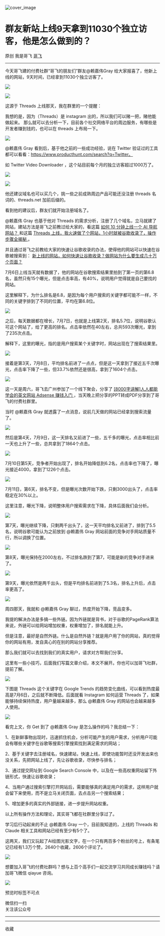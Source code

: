 ![cover_image](https://mmbiz.qpic.cn/sz_mmbiz_jpg/LBrX00GQeictmH6ZbzrmhFdgH55yNiarBAmfzg3rRqnVcHmMxhIrV3QVP25b8tfS4niak9Zg4MydIMp8etpicNnm4A/0?wx_fmt=jpeg)

#  群友新站上线9天拿到11030个独立访客，他是怎么做到的？

原创  我是哥飞  [ 哥飞 ](javascript:void\(0\);)

__ _ _ _ _

今天哥飞建的付费社群“哥飞的朋友们”群友@赖嘉伟Gray 给大家报喜了，他新上线的网站，9天时间，已经拿到11030个独立访客了。  

![](https://mmbiz.qpic.cn/sz_mmbiz_jpg/LBrX00GQeictmH6ZbzrmhFdgH55yNiarBAgB580lIHibCg2ZbtRuO77y4ic1rCdZwBS9xbHszGYP71zXicMxb0nPquA/640?wx_fmt=jpeg)

![](https://mmbiz.qpic.cn/sz_mmbiz_jpg/LBrX00GQeictmH6ZbzrmhFdgH55yNiarBAj6wq2XQiccccGKpIaPCoBNnGzG14snMsb7PxviaL6k5mQz3tzQrjNx9A/640?wx_fmt=jpeg)

这源于 Threads 上线那天，我在群里的一个提醒：  

我想的是，因为（Threads）是 instagram 出的，所以我们可以赌一把，赌他能做起来。
那么就可以去分析一下，目前各个社交网络平台的周边服务，有哪些是开发者赚到钱的，也可以在 threads 上布局一下。

![](https://mmbiz.qpic.cn/sz_mmbiz_jpg/LBrX00GQeictmH6ZbzrmhFdgH55yNiarBAaSxiaviapsW85VyC00otjKEeBhYvNicJOdftN6Iyf5WEMicM7vibrYXFwlA/640?wx_fmt=jpeg)

@赖嘉伟  Gray 看到后，基于他之前的一些成功经验，说在 Twitter
验证过的工具都可以看看：https://www.producthunt.com/search?q=Twitter。

如 Twitter Video Downloader ，这个站目前每个月的独立访客超过1000万了。

![](https://mmbiz.qpic.cn/sz_mmbiz_png/LBrX00GQeictmH6ZbzrmhFdgH55yNiarBAht7T6hgvxRB2gHJfnfEVszIfxxwib2ibxzbeCRNDOjhOZaer5hbeziauw/640?wx_fmt=png)

![](https://mmbiz.qpic.cn/sz_mmbiz_png/LBrX00GQeictmH6ZbzrmhFdgH55yNiarBAqiasDjKD1nFRQqBBYd1d2JfK2f8mP2rXQFkEj0wDpI1d2m7z8I72vmg/640?wx_fmt=png)

他还建议域名也可以买几个，挑一些之前成熟周边产品可能还没注册 threads 名词的、threads.net 加前后缀的。

看到他的建议后，群友们就开始注册域名了。  

@赖嘉伟  Gray 也基于他对 Threads 的需求分析，注册了几个域名，立马就建了网站，建站方法是哥飞之前教过给大家的，看这篇 [ 如何 10
分钟上线一个 AI 导航网站？
](http://mp.weixin.qq.com/s?__biz=MjM5OTIzMzYyMA==&mid=2650079199&idx=1&sn=515b825aa9269426e9ec720a3b055de1&chksm=bf3ecee4884947f2e95d07647c8ef533017535daf62805886f3e0b49b607bb83ccfde69c83aa&scene=21#wechat_redirect)
和这篇  [ Threads 上线，我火速做了个网站，1小时就被谷歌收录了，操作步骤全揭秘
](http://mp.weixin.qq.com/s?__biz=MjM5OTIzMzYyMA==&mid=2650079243&idx=1&sn=45eac4f5f3587c5251c65d08e8d5d6bf&chksm=bf3f31308848b826172d78128129ef101383e8876a2acb4c51ac89e3e728894d26f3ff90d7f9&scene=21#wechat_redirect)
。

并且通过哥飞之前教给大家的快速让谷歌收录的办法，使得他的网站可以快速在谷歌被搜索到： [ 新上线的网站，如何快速让谷歌收录？做网站为什么要生成几十万个页面？
](http://mp.weixin.qq.com/s?__biz=MjM5OTIzMzYyMA==&mid=2650079215&idx=1&sn=62b363765e616d5f6511c20a5b78c4ab&chksm=bf3eced4884947c27c5822f518876d0a21bd9e3ca17879741d6f473db9da4686ffec4d60d8d2&scene=21#wechat_redirect)

7月6日上线当天就有数据了，他的网站在谷歌搜索结果里拍到了第一页的第6.8名，虽然只有15个曝光，但是点击率高，有40%，说明用户觉得就是自己要找的网站。

这里解释下，为什么排名是6.8，是因为每个用户搜索的关键字都可能不一样，不同的关键字排到了不同的位置，平均在第6.8位。  

![](https://mmbiz.qpic.cn/sz_mmbiz_png/LBrX00GQeictmH6ZbzrmhFdgH55yNiarBAJ5zCwXsMZuWfRY59ff3r3BUWg5DP6xDKRFIBjZbvdg2vVFtsgiaibx9g/640?wx_fmt=png)

之后，每天数据都在增长，7月7日，也就是上线第2天，排名5.7位，说明谷歌认可这个网站了，给了更高的排名。点击率依然在40左右，总共593次曝光，拿到了235次点击。  

解释下，这里的曝光，指的是用户搜索某个关键字时，网站出现在了搜索结果里。

![](https://mmbiz.qpic.cn/sz_mmbiz_png/LBrX00GQeictmH6ZbzrmhFdgH55yNiarBAIr1YZOcQyWWibibdiaybYibhkRAP4Wz3BDoCopkw5DI6iajupy1bYaFictibQ/640?wx_fmt=png)

接着是第3天，7月8日，平均排名前进了一点点，但是这一天拿到了接近五千次曝光，点击率下降了一些，但33.7%依然还是很高，拿到了1604个点击。  

![](https://mmbiz.qpic.cn/sz_mmbiz_png/LBrX00GQeictmH6ZbzrmhFdgH55yNiarBA865gvBlDvEeibkSVAsONVjhGQr97subUxBkTLuQLmmRySurTjRUtvdQ/640?wx_fmt=png)

这一天是周六，哥飞去广州参加了一个线下聚会，分享了 [ [8000字讲解]人人都能学会的英文网站 Adsense 赚钱入门
](http://mp.weixin.qq.com/s?__biz=MjM5OTIzMzYyMA==&mid=2650079316&idx=1&sn=02cd11a4bee177343b05e6798913159b&chksm=bf3f316f8848b879f22de143965d98c5094220f72e38808741627173d0fea40e9182c1e1da73&scene=21#wechat_redirect)
，当天晚上把分享的PPT转成PDF分享到了哥飞的付费社群里。  

当时  @赖嘉伟  Gray 就透露了一点消息，说前几天做的网站已经拿到搜索流量了。

![](https://mmbiz.qpic.cn/sz_mmbiz_jpg/LBrX00GQeictmH6ZbzrmhFdgH55yNiarBAL9auDTH3piaq6Z9mRDRWV5fMgPRdysB7roKHsADXm6HYuVJjretd4ew/640?wx_fmt=jpeg)

然后是第4天，7月9日，这一天排名又前进了一些，五千多的曝光，点击率相比前一天也上升了一些，总共拿到了1864个点击。  

![](https://mmbiz.qpic.cn/sz_mmbiz_png/LBrX00GQeictmH6ZbzrmhFdgH55yNiarBAiaTCbfF8ibibxJhhyn4BPSTsWe7MYynCpiag0g5iajCXSLal8qV9F2iaK7HQ/640?wx_fmt=png)

7月10日第5天，竞争者开始出现了，排名开始降低到6.2名，点击率也下降了，曝光接近4000，拿到了1226个点击。  

![](https://mmbiz.qpic.cn/sz_mmbiz_png/LBrX00GQeictmH6ZbzrmhFdgH55yNiarBAgkljCV8ZSneNKMyLTiaRg9AZEB9VnvIxb6mc0iatXCrPcOCCcoourA8g/640?wx_fmt=png)

7月11日，第6天，排名不变，但是曝光次数开始下跌，只剩3000出头了，点击率稳定在30%以上。  

这里注意，曝光下降，说明整体用户搜索需求在下降，具体后面我们会分析。

![](https://mmbiz.qpic.cn/sz_mmbiz_png/LBrX00GQeictmH6ZbzrmhFdgH55yNiarBARJCxbxo9VfyoaLw29L9uKgUsibaV1KhzKr1lqV08bG5HIsEgLBibibuwA/640?wx_fmt=png)

第7天，曝光继续下降，只剩两千出头了，这一天平均排名又前进了，排到了5.5名，说明谷歌可能认为之前放到  @赖嘉伟  Gray
网站前面的竞争对手网站质量不行，所以调换了位置。  

![](https://mmbiz.qpic.cn/sz_mmbiz_png/LBrX00GQeictmH6ZbzrmhFdgH55yNiarBAjNPUtQTiciaO8xNojtLRwCRbol5U8EAksR6ic6arCDB7dfFyQIETZZcwQ/640?wx_fmt=png)

第8天，曝光保持在2000左右，不过排名跌到了第7，可能是新的竞争对手进来了。  

![](https://mmbiz.qpic.cn/sz_mmbiz_png/LBrX00GQeictmH6ZbzrmhFdgH55yNiarBAiaZwYPsibrlKUB4a6fVIF8jgmLXHOjoCsia74a2WeyFKSHOk3fH56dZgA/640?wx_fmt=png)

第9天，曝光依然是两千出头，但是平均排名前进到了5.3名，排名上升后，点击率更高了。  

![](https://mmbiz.qpic.cn/sz_mmbiz_png/LBrX00GQeictmH6ZbzrmhFdgH55yNiarBApSqphSRw0tNic4jNCbChaCMwHPMv4LrumWvF60IibnVF2bCZzQlJtZAQ/640?wx_fmt=png)

周四那天，我就和  @赖嘉伟  Gray 聊过，热度开始下降，竞品变多。  

我提的解决办法是多搞一些外链。因为外链就是背书，对于谷歌的PageRank算法来说，外链可以给网站增加权重，权重增加了，排名就能上升。  

但是注意，最好是自然外链。什么是自然外链？就是用户用了你的网站，真的觉得你的网站有用，发自真心的在别的网站分享推荐。

那么我们就可以去找到我们的真实用户，请求对方帮我们分享。  

这里有一些小技巧，后面我们写篇文章介绍，本文不展开。你也可以加哥飞社群，提前了解。

![](https://mmbiz.qpic.cn/sz_mmbiz_jpg/LBrX00GQeictmH6ZbzrmhFdgH55yNiarBAMSQicG6N87IeQ1FnS0iaUvBBWbIWys2NAyjs1hLdxOj6RQn0pxfXNasA/640?wx_fmt=jpeg)

下图是 Threads 这个关键字在 Google Trends 的趋势变化曲线，可以看到热度最高是7月6日，之后就不断降低。后面就看 Instagram
如何运营 Threads 了，如果能够持续保持热度，用户量越来越多，那么  @赖嘉伟  Gray 的网站也会越来越多人使用。  

![](https://mmbiz.qpic.cn/sz_mmbiz_png/LBrX00GQeictmH6ZbzrmhFdgH55yNiarBAwvKqMia9CxIkfJLZTsQCUUFiaO57z0Skb0JjJMyAbvVnmsibKicGtvKfMA/640?wx_fmt=png)

看完上文，你 Get 到了  @赖嘉伟  Gray 是怎么操作的吗？我总结一下：  

1、在新鲜事物出现时，迅速抓住机会，分析可能产生的用户需求，分析用户可能会有哪些关键字在谷歌等搜索引擎搜索找到满足需求的网站；

2、基于关键字去注册域名，快速建站，快速上线，即使功能暂时还没开发出来也没关系，先把网站上线了，先让谷歌收录，尽快参与排名；

3、通过提交网址到 Google Search Console 中，以及在一些高权重网站留下外链形式，快速让谷歌收录；

4、当用户通过搜索引擎打开网站后，需要能够真的满足用户的需求，这样用户就会留下来使用，而不是立马关闭页面，去点击另一个搜索结果；

5、增加更多的真实的外部链接，进一步提升网站权重。

以上所有操作方法和理论，其实哥飞都在社群里分享过了。  

学习后行动起来的不止  @赖嘉伟  Gray 一个，目前我知道的，上线的 Threads 和 Claude 相关工具和网站已经有至少有5个了。

这两天，我们又玩起了Ai绘图光影文字，在一个只有两百多个粉丝的号上，有条笔记已经有1.3万个赞，2640个收藏，2606个评论了。

![](https://mmbiz.qpic.cn/sz_mmbiz_png/LBrX00GQeictmH6ZbzrmhFdgH55yNiarBA6DjxIEYwyciamFwd0TBbicg4wR1cCxC6dNLI2Gwu4ibAfvtqnZjIWRLiaA/640?wx_fmt=png)

想要加入哥飞的付费社群吗？想与上百个高手们一起交流学习共同成长赚钱吗？请加哥飞微信 qiayue 咨询。  

![](https://mmbiz.qpic.cn/sz_mmbiz_png/LBrX00GQeictmH6ZbzrmhFdgH55yNiarBAXwFK5njpE3j8ehd8M5CNnh5mX01ibDAls4gZvob7nUmwXnscEXNDm3g/640?wx_fmt=png)

  

预览时标签不可点

微信扫一扫  
关注该公众号





****



****



  收藏


